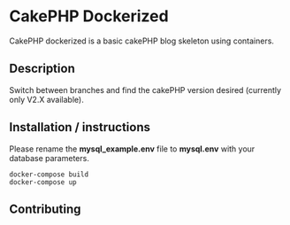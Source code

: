# CakePHP Dockerized



CakePHP dockerized is a basic cakePHP blog skeleton using containers.


## Description

Switch between branches and find the cakePHP version desired (currently only V2.X available).


## Installation / instructions
Please rename the **mysql_example.env** file to **mysql.env** with your database parameters.

```
docker-compose build
docker-compose up

```


## Contributing
